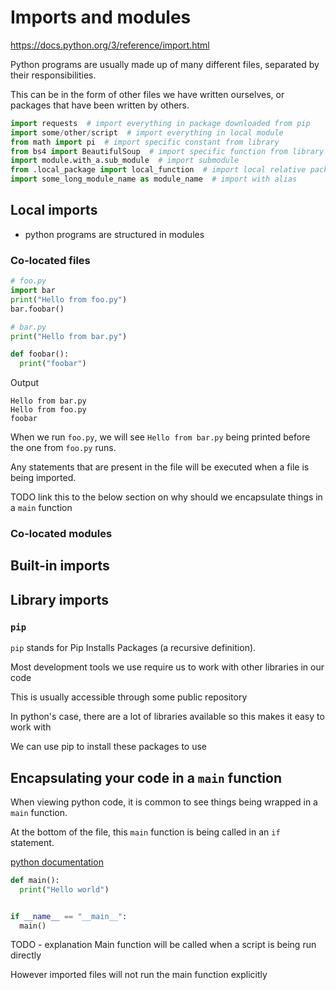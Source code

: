 # Imports and modules

https://docs.python.org/3/reference/import.html

Python programs are usually made up of many different files, separated by their responsibilities.

This can be in the form of other files we have written ourselves, or packages that have been written by others.

```python
import requests  # import everything in package downloaded from pip
import some/other/script  # import everything in local module
from math import pi  # import specific constant from library
from bs4 import BeautifulSoup  # import specific function from library
import module.with_a.sub_module  # import submodule
from .local_package import local_function  # import local relative package
import some_long_module_name as module_name  # import with alias
```

## Local imports

- python programs are structured in modules

### Co-located files

```python
# foo.py
import bar
print("Hello from foo.py")
bar.foobar()
```

```python
# bar.py
print("Hello from bar.py")

def foobar():
  print("foobar")
```

Output

```
Hello from bar.py
Hello from foo.py
foobar
```

When we run `foo.py`, we will see `Hello from bar.py` being printed before the one from `foo.py` runs.

Any statements that are present in the file will be executed when a file is being imported.

TODO link this to the below section on why should we encapsulate things in a `main` function

### Co-located modules

## Built-in imports



## Library imports

### `pip`

`pip` stands for Pip Installs Packages (a recursive definition).

Most development tools we use require us to work with other libraries in our code

This is usually accessible through some public repository

In python's case, there are a lot of libraries available so this makes it easy to work with

We can use pip to install these packages to use

## Encapsulating your code in a `main` function

When viewing python code, it is common to see things being wrapped in a `main` function.

At the bottom of the file, this `main` function is being called in an `if` statement.

[python documentation](https://docs.python.org/3/library/__main__.html)

```python
def main():
  print("Hello world")


if __name__ == "__main__":
  main()
```

TODO - explanation
Main function will be called when a script is being run directly

However imported files will not run the main function explicitly
